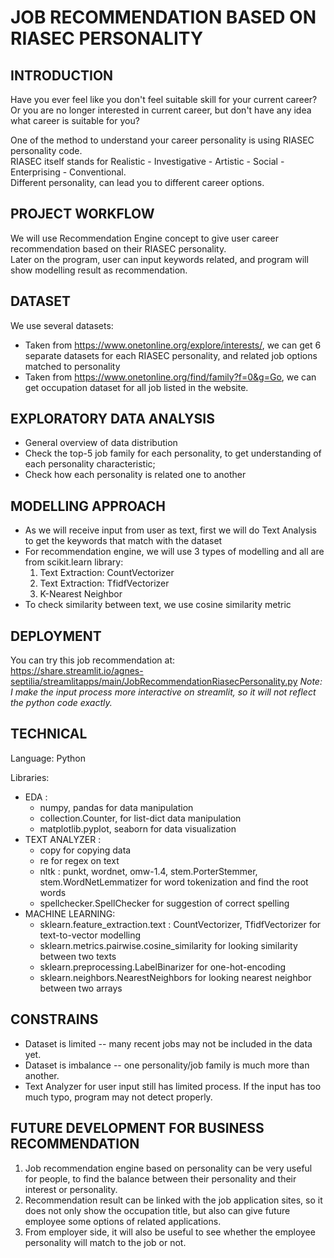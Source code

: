 # JOB RECOMMENDATION BASED ON RIASEC PERSONALITY

## INTRODUCTION
Have you ever feel like you don't feel suitable skill for your current career?<br>
Or you are no longer interested in current career, but don't have any idea what career is suitable for you? <br>

One of the method to understand your career personality is using RIASEC personality code. <br>
RIASEC itself stands for Realistic - Investigative - Artistic - Social - Enterprising - Conventional. <br>
Different personality, can lead you to different career options.

## PROJECT WORKFLOW
We will use Recommendation Engine concept to give user career recommendation based on their RIASEC personality. <br>
Later on the program, user can input keywords related, and program will show modelling result as recommendation.

## DATASET
We use several datasets:<br>
* Taken from https://www.onetonline.org/explore/interests/, we can get 6 separate datasets for each RIASEC personality, and related job options matched to personality
* Taken from https://www.onetonline.org/find/family?f=0&g=Go, we can get occupation dataset for all job listed in the website.

## EXPLORATORY DATA ANALYSIS
* General overview of data distribution
* Check the top-5 job family for each personality, to get understanding of each personality characteristic;
* Check how each personality is related one to another

## MODELLING APPROACH
* As we will receive input from user as text, first we will do Text Analysis to get the keywords that match with the dataset
* For recommendation engine, we will use 3 types of modelling and all are from scikit.learn library:
  1. Text Extraction: CountVectorizer
  2. Text Extraction: TfidfVectorizer
  3. K-Nearest Neighbor
* To check similarity between text, we use cosine similarity metric

## DEPLOYMENT
You can try this job recommendation at:<br>
https://share.streamlit.io/agnes-septilia/streamlitapps/main/JobRecommendationRiasecPersonality.py
*Note: I make the input process more interactive on streamlit, so it will not reflect the python code exactly.*

## TECHNICAL
Language: Python

Libraries:
* EDA : 
  - numpy, pandas for data manipulation
  - collection.Counter, for list-dict data manipulation
  - matplotlib.pyplot, seaborn for data visualization
* TEXT ANALYZER : 
  - copy for copying data
  - re for regex on text
  - nltk : punkt, wordnet, omw-1.4, stem.PorterStemmer, stem.WordNetLemmatizer for word tokenization and find the root words
  - spellchecker.SpellChecker for suggestion of correct spelling 
* MACHINE LEARNING: 
  - sklearn.feature_extraction.text : CountVectorizer, TfidfVectorizer for text-to-vector modelling
  - sklearn.metrics.pairwise.cosine_similarity for looking similarity between two texts
  - sklearn.preprocessing.LabelBinarizer for one-hot-encoding
  - sklearn.neighbors.NearestNeighbors for looking nearest neighbor between two arrays

## CONSTRAINS
* Dataset is limited -- many recent jobs may not be included in the data yet.
* Dataset is imbalance -- one personality/job family is much more than another.
* Text Analyzer for user input still has limited process. If the input has too much typo, program may not detect properly.

## FUTURE DEVELOPMENT FOR BUSINESS RECOMMENDATION
1. Job recommendation engine based on personality can be very useful for people, to find the balance between their personality and their interest or personality.
2. Recommendation result can be linked with the job application sites, so it does not only show the occupation title, but also can give future employee some options of related applications.
3. From employer side, it will also be useful to see whether the employee personality will match to the job or not.
